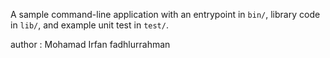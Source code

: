 A sample command-line application with an entrypoint in `bin/`, library code
in `lib/`, and example unit test in `test/`.

author : Mohamad Irfan fadhlurrahman
